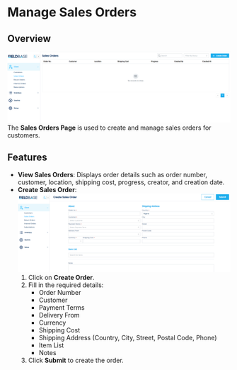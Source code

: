 # Manage Sales Orders

## Overview
![Sales Orders](./images/sales_orders.png)
The **Sales Orders Page** is used to create and manage sales orders for customers.

## Features
- **View Sales Orders**: Displays order details such as order number, customer, location, shipping cost, progress, creator, and creation date.
- **Create Sales Order**:
![Create Sales Order](./images/create_sales_order.png)
  1. Click on **Create Order**.
  2. Fill in the required details:
     - Order Number
     - Customer
     - Payment Terms
     - Delivery From
     - Currency
     - Shipping Cost
     - Shipping Address (Country, City, Street, Postal Code, Phone)
     - Item List
     - Notes
  3. Click **Submit** to create the order.
